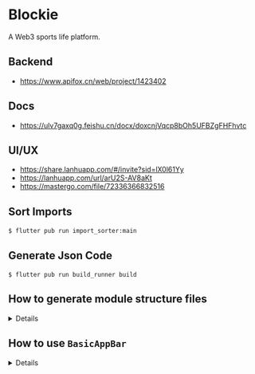 # Blockie

A Web3 sports life platform.

## Backend
* https://www.apifox.cn/web/project/1423402

## Docs
* https://ulv7gaxq0g.feishu.cn/docx/doxcnjVqcp8bOh5UFBZgFHFhvtc

## UI/UX

* https://share.lanhuapp.com/#/invite?sid=lX0l61Yy
* https://lanhuapp.com/url/arU2S-AV8aKt
* https://mastergo.com/file/72336366832516

## Sort Imports
```
$ flutter pub run import_sorter:main
```

## Generate Json Code
```
$ flutter pub run build_runner build
```

## How to generate module structure files

<details>

* Navigate to the root directory.
* Run `create_module.sh`.
```
$ sh create_module.sh <module_name> (eg: sh create_module.sh face_verification)
```
* It will automatically generate the directories and dart files.

![generate_module_structure_files](./pictures/generate_module_structure_files.png)

</details>

## How to use `BasicAppBar`

<details>

### App Bar with Back Button

![app_bar_with_back_button](./pictures/app_bar_with_back_button.png)

```dart
BasicAppBar()
```

### App Bar with Trailing Buttons

![app_bar_with_trailing_buttons](./pictures/app_bar_with_trailing_buttons.png)

```dart
BasicAppBar(
    actionItems: [
        AppBarButtonItem(
            assetName: "assets/images/app_bar/share.png",
            onTap: () {},
        ),
        AppBarButtonItem(
            assetName: "assets/images/app_bar/menu.png",
            onTap: () {},
        ),
    ],
)
```

### App Bar with Trailing Flat Buttons without Back Button

![app_bar_with_trailing_flat_buttons_without_back_button](./pictures/app_bar_with_trailing_flat_buttons_without_back_button.png)

```dart
BasicAppBar(
    showsBackButton: false,
    buttonStyle: AppBarButtonStyle.flat,
    actionItems: [
        AppBarButtonItem(
            assetName: "assets/images/app_bar/share.png",
            onTap: () {},
        ),
        AppBarButtonItem(
            assetName: "assets/images/app_bar/menu.png",
            onTap: () {},
        ),
    ],
)
```

### App Bar with Popup Menu Button

![app_bar_with_popup_menu_button](./pictures/app_bar_with_popup_menu_button.png)

```dart
BasicAppBar(
    buttonStyle: AppBarButtonStyle.flat,
    actionItems: [
        AppBarButtonItem(
            assetName: "assets/images/app_bar/share.png",
            onTap: () {},
        ),
        AppBarButtonItem(
            assetName: "assets/images/app_bar/menu.png",
            items: [
                AppBarButtonItem(
                    title: '首页',
                    assetName: "assets/images/app_bar/home.png",
                    onTap: () {},
                ),
                AppBarButtonItem(
                    title: '我的',
                    assetName: "assets/images/app_bar/user.png",
                    onTap: () {},
                ),
                AppBarButtonItem(
                    title: '铸造规则',
                    assetName: "assets/images/app_bar/info.png",
                    onTap: () {},
                ),
            ],
        ),
    ],
)
```

</details>